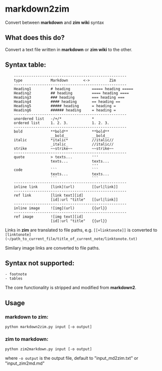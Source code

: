 # markdown2zim

Convert between **markdown** and **zim wiki** syntax

## What does this do?

Convert a text file written in **markdown** or **zim wiki** to the other.

## Syntax table:

```
    ----------------------------------------------------
    type             Markdown       <->         Zim
    ----------------------------------------------------
    Heading1         # heading          ===== heading =====
    Heading2         ## heading         ==== heading ====
    Heading3         ### heading        === heading ===
    Heading4         #### heading       == heading ==
    Heading5         ##### heading      = heading =
    Heading6         ###### heading     = heading =
    ----------------------------------------------------
    unordered list   -/+/*              *
    ordered list     1. 2. 3.           1. 2. 3.
    ----------------------------------------------------
    bold             **bold**           **bold**
                     __bold__           __bold__
    italic           *italic*           //italic//
                     _italic_           //italic//
    strike           ~~strike~~         ~~strike~~
    ----------------------------------------------------
    quote            > texts...         '''
                     texts...           texts...
                                        '''
    code             ```                ```
                     texts...           texts...
                     ```                ```
    ----------------------------------------------------
    inline link      [link](url)        [[url|link]]
    ----------------------------------------------------
    ref link         [link text][id]    
                     [id]:url "title"   [[url|link]]
    ----------------------------------------------------
    inline image     ![img](url)        {{url}}
    ----------------------------------------------------
    ref image        ![img text][id]    
                     [id]:url "title"   {{url}}
```



Links in **zim** are translated to file paths, e.g. `[[+linktonote]]` is converted
to `[linktonote](~/path_to_current_file/title_of_current_note/linktonote.txt)`

Similary image links are converted to file paths.


## Syntax not supported:

    - footnote
    - tables


The core functionality is stripped and modified from **markdown2**.



## Usage

### **markdown** to **zim**:

```
python markdown2zim.py input [-o output]
```


### **zim** to **markdown**:

```
python zim2markdown.py input [-o output]
```

where `-o output` is the output file, default to "input_md2zim.txt" or "input_zim2md.md"







